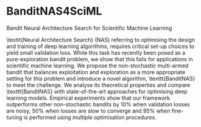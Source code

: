 # BanditNAS4SciML
Bandit Neural Architecture Search for Scientific Machine Learning

\textit{Neural Architecture Search} (NAS) referring to optimising the design and training of deep learning algorithms, requires critical set-up choices to yield small validation loss. While this task has recently been posed as a pure-exploration bandit problem, we show that this fails for applications in scientific machine learning. We propose the non-stochastic multi-armed bandit that balances exploitation and exploration as a more appropriate setting for this problem and introduce a novel algorithm, \texttt{BanditNAS} to meet the challenge. We analyse its theoretical properties and compare \texttt{BanditNAS} with state-of-the-art approaches for optimising deep learning models. Empirical experiments show that our framework outperforms other non-stochastic bandits by $10\%$ when validation losses are noisy, $50\%$ when losses are slow to converge and $95\%$ when fine-tuning is performed using multiple optimisation procedures.

